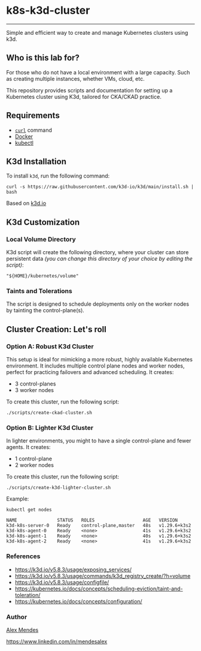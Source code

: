 # k8s-k3d-cluster

-----------------

Simple and efficient way to create and manage Kubernetes clusters using k3d.

## Who is this lab for?

For those who do not have a local environment with a large capacity. Such as creating multiple instances, whether VMs, cloud, etc.

This repository provides scripts and documentation for setting up a Kubernetes cluster using K3d, tailored for CKA/CKAD practice.

## Requirements

* [`curl`](https://curl.se/docs/tutorial.html) command
* [Docker](https://docs.docker.com/engine/install/)
* [kubectl](https://kubernetes.io/docs/tasks/tools/)

## K3d Installation

To install `k3d`, run the following command:

```shell
curl -s https://raw.githubusercontent.com/k3d-io/k3d/main/install.sh | bash
```

Based on [k3d.io](https://k3d.io/stable/)

## K3d Customization

### Local Volume Directory

K3d script will create the following directory, where your cluster can store persistent data *(you can change this directory of your choice by editing the script)*:

```shell
"${HOME}/kubernetes/volume"
```

### Taints and Tolerations

The script is designed to schedule deployments only on the worker nodes by tainting the control-plane(s).

## Cluster Creation: Let's roll

### **Option A**: Robust K3d Cluster

This setup is ideal for mimicking a more robust, highly available Kubernetes environment. It includes multiple control plane nodes and worker nodes, perfect for practicing failovers and advanced scheduling. It creates:

* 3 control-planes
* 3 worker nodes

To create this cluster, run the following script:

```shell
./scripts/create-ckad-cluster.sh
```

### **Option B**: Lighter K3d Cluster

In lighter environments, you might to have a single control-plane and fewer agents. It creates:

* 1 control-plane
* 2 worker nodes

To create this cluster, run the following script:

```shell
./scripts/create-k3d-lighter-cluster.sh
```

Example:

```output
kubectl get nodes

NAME               STATUS   ROLES                  AGE   VERSION
k3d-k8s-server-0   Ready    control-plane,master   48s   v1.29.6+k3s2
k3d-k8s-agent-0    Ready    <none>                 41s   v1.29.6+k3s2
k3d-k8s-agent-1    Ready    <none>                 40s   v1.29.6+k3s2
k3d-k8s-agent-2    Ready    <none>                 41s   v1.29.6+k3s2
```

### References

* https://k3d.io/v5.8.3/usage/exposing_services/
* https://k3d.io/v5.8.3/usage/commands/k3d_registry_create/?h=volume
* https://k3d.io/v5.8.3/usage/configfile/
* https://kubernetes.io/docs/concepts/scheduling-eviction/taint-and-toleration/
* https://kubernetes.io/docs/concepts/configuration/

### Author

[Alex Mendes](https://alexolinux.com)

https://www.linkedin.com/in/mendesalex
